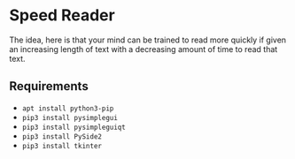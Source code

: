 # Speed Reader

The idea, here is that your mind can be trained to read more quickly if given 
an increasing length of text with a decreasing amount of time to read that text.

## Requirements
* ```apt install python3-pip```
* ```pip3 install pysimplegui```
* ```pip3 install pysimpleguiqt```
* ```pip3 install PySide2```
* ```pip3 install tkinter```
